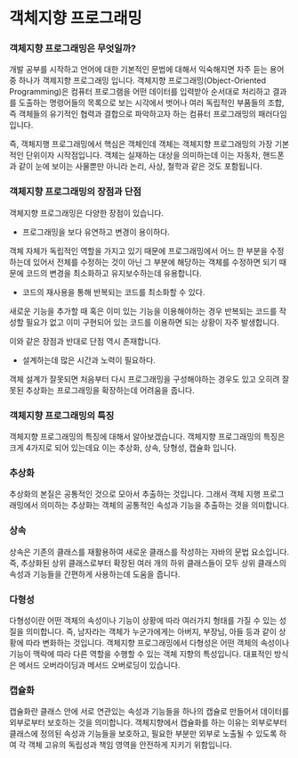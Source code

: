 # 객체지향 프로그래밍

### 객체지향 프로그래밍은 무엇일까?

개발 공부를 시작하고 언어에 대한 기본적인 문법에 대해서 익숙해지면 자주 듣는 용어 중 하나가 객제지향 프로그래밍 입니다. 객체지향 프로그래밍(Object-Oriented Programming)은 컴퓨터 프로그램을 어떤 데이터를 입력받아 순서대로 처리하고 결과를 도출하는 명령어들의 목록으로 보는 시각에서 벗어나 여러 독립적인 부품들의 조합, 즉 객체들의 유기적인 협력과 결합으로 파악하고자 하는 컴퓨터 프로그래밍의 패러다임입니다.

즉, 객체지행 프로그래밍에서 핵심은 객체인데 객체는 객체지향 프로그래밍의 가장 기본적인 단위이자 시작점입니다. 객체는 실재하는 대상을 의미하는데 이는 자동차, 핸드폰과 같이 눈에 보이는 사물뿐만 아니라 논리, 사상, 철학과 같은 것도 포함됩니다.

### 객체지향 프로그래밍의 장점과 단점

객체지향 프로그래밍은 다양한 장점이 있습니다.

- 프로그래밍을 보다 유연하고 변경이 용이하다.

객체 자체가 독립적인 역할을 가지고 있기 때문에 프로그래밍에서 어느 한 부분을 수정하는데 있어서 전체를 수정하는 것이 아닌 그 부분에 해당하는 객체를 수정하면 되기 때문에 코드의 변경을 최소화하고 유지보수하는데 유용합니다.

- 코드의 재사용을 통해 반복되는 코드를 최소화할 수 있다.

새로운 기능을 추가할 때 혹은 이미 있는 기능을 이용해야하는 경우 반복되는 코드를 작성할 필요가 없고 이미 구현되어 있는 코드를 이용하면 되는 상황이 자주 발생합니다.

이와 같은 장점과 반대로 단점 역시 존재합니다.

- 설계하는데 많은 시간과 노력이 필요하다.

객체 설계가 잘못되면 처음부터 다시 프로그래밍을 구성해야하는 경우도 있고 오히려 잘못된 추상화는 프로그래밍을 확장하는데 어려움을 줍니다.

### 객체지향 프로그래밍의 특징

객체지향 프로그래밍의 특징에 대해서 알아보겠습니다. 객체지향 프로그래밍의 특징은 크게 4가지로 되어 있는데요 이는 추상화, 상속, 당형성, 캡슐화 입니다.

### 추상화

추상화의 본질은 공통적인 것으로 모아서 추출하는 것입니다. 그래서 객체 지행 프로그래밍에서 의미하는 추상화는 객체의 공통적인 속성과 기능을 추출하는 것을 의미합니다.

### 상속

상속은 기존의 클래스를 재활용하여 새로운 클래스를 작성하는 자바의 문법 요소입니다. 즉, 추상화된 상위 클래스로부터 확장된 여러 개의 하위 클래스들이 모두 상위 클래스의 속성과 기능들을 간편하게 사용하는데 도움을 줍니다.

### 다형성

다형성이란 어떤 객체의 속성이나 기능이 상황에 따라 여러가지 형태를 가질 수 있는 성질을 의미합니다. 즉, 남자라는 객체가 누군가에게는 아버지, 부장님, 아들 등과 같이 상황에 따라 변화하는 것입니다. 객체지향 프로그래밍에서 다형성은 어떤 객체의 속성이나 기능이 맥락에 따라 다른 역할을 수행할 수 있는 객체 지향의 특성입니다. 대표적인 방식은 메서드 오버라이딩과 메서드 오버로딩이 있습니다.

### 캡슐화

캡슐화란 클래스 안에 서로 연관있는 속성과 기능들을 하나의 캡슐로 만들어서 데이터를 외부로부터 보호하는 것을 의미합니다. 객체지향에서 캡슐화를 하는 이유는 외부로부터 클래스에 정의된 속성과 기능들을 보호하고, 필요한 부분만 외부로 노출될 수 있도록 하여 각 객체 고유의 독립성과 책임 영역을 안전하게 지키기 위함입니다.
